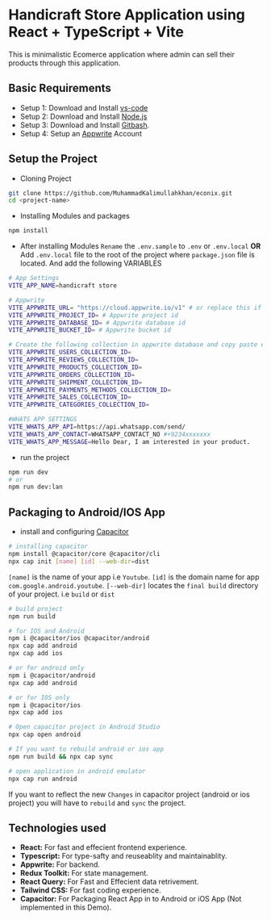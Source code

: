# Handicraft Store Application using React + TypeScript + Vite

This is minimalistic Ecomerce application where admin can sell their products through this application.

## Basic Requirements

- Setup 1: Download and Install [vs-code](https://code.visualstudio.com/Download)
- Setup 2: Download and Install [Node.js](https://nodejs.org/en)
- Setup 3: Download and Install [Gitbash](https://git-scm.com/downloads).
- Setup 4: Setup an [Appwrite](https://appwrite.io/) Account

## Setup the Project

- Cloning Project

```bash
git clone https://github.com/MuhammadKalimullahkhan/econix.git
cd <project-name>
```

- Installing Modules and packages

```bash
npm install
```

- After installing Modules `Rename` the `.env.sample` to `.env` or `.env.local` **OR**
  Add `.env.local` file to the root of the project where `package.json` file is located. And add the following VARIABLES

```bash
# App Settings
VITE_APP_NAME=handicraft store

# Appwrite
VITE_APPWRITE_URL= "https://cloud.appwrite.io/v1" # or replace this if changed
VITE_APPWRITE_PROJECT_ID= # Appwrite project id
VITE_APPWRITE_DATABASE_ID= # Appwrite database id
VITE_APPWRITE_BUCKET_ID= # Appwrite bucket id

# Create the following collection in appwrite database and copy paste each collection ID
VITE_APPWRITE_USERS_COLLECTION_ID=
VITE_APPWRITE_REVIEWS_COLLECTION_ID=
VITE_APPWRITE_PRODUCTS_COLLECTION_ID=
VITE_APPWRITE_ORDERS_COLLECTION_ID=
VITE_APPWRITE_SHIPMENT_COLLECTION_ID=
VITE_APPWRITE_PAYMENTS_METHODS_COLLECTION_ID=
VITE_APPWRITE_SALES_COLLECTION_ID=
VITE_APPWRITE_CATEGORIES_COLLECTION_ID=

#WHATS APP SETTINGS
VITE_WHATS_APP_API=https://api.whatsapp.com/send/
VITE_WHATS_APP_CONTACT=WHATSAPP_CONTACT_NO #+9234xxxxxxx
VITE_WHATS_APP_MESSAGE=Hello Dear, I am interested in your product.
```

- run the project

```bash
npm run dev
# or
npm run dev:lan
```

## Packaging to Android/IOS App

- install and configuring [Capacitor](https://capacitorjs.com/)

```bash
# installing capacitor
npm install @capacitor/core @capacitor/cli
npx cap init [name] [id] --web-dir=dist
```

`[name]` is the name of your app i.e `Youtube`.
`[id]` is the domain name for app `com.google.android.youtube`.
`[--web-dir]` locates the `final build` directory of your project. i.e `build` or `dist`

```bash
# build project
npm run build
```

```bash
# for IOS and Android
npm i @capacitor/ios @capacitor/android
npx cap add android
npx cap add ios

# or for android only
npm i @capacitor/android
npx cap add android

# or for IOS only
npm i @capacitor/ios
npx cap add ios
```

```bash
# Open capacitor project in Android Studio
npx cap open android
```

```bash
# If you want to rebuild android or ios app
npm run build && npx cap sync

# open application in android emulator
npx cap run android
```

If you want to reflect the new `Changes` in capacitor project (android or ios project) you will have to `rebuild` and `sync` the project.

## Technologies used

- **React:** For fast and effecient frontend experience.
- **Typescript:** For type-safty and reuseablity and maintainablity.
- **Appwrite:** For backend.
- **Redux Toolkit:** For state management.
- **React Query:** For Fast and Effecient data retrivement.
- **Tailwind CSS:** For fast coding experience.
- **Capacitor:** For Packaging React App in to Android or iOS App (Not implemented in this Demo).

